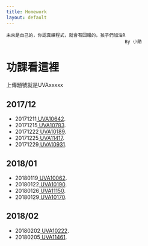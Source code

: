 ```yaml
---
title: Homework
layout: default
---
```

```
未來是自己的，你認真練程式，就會有回報的，孩子們加油R  
                                        	By 小勛
```

# 功課看這裡
上傳題號就是UVAxxxxx
## 2017/12
*   20171211<a href="https://uva.onlinejudge.org/index.php?option=com_onlinejudge&Itemid=8&category=18&page=show_problem&problem=1583" target="_blank"> UVA10642</a>.<br>
*   20171215<a href="https://uva.onlinejudge.org/index.php?option=com_onlinejudge&Itemid=8&category=19&page=show_problem&problem=1724" target="_blank"> UVA10783</a>.<br>
*   20171222<a href="https://uva.onlinejudge.org/index.php?option=com_onlinejudge&Itemid=8&page=show_problem&problem=1130" target="_blank"> UVA10189</a>.<br>
*   20171225<a href="https://uva.onlinejudge.org/index.php?option=com_onlinejudge&Itemid=8&page=show_problem&problem=2412" target="_blank"> UVA11417</a>.<br>
*   20171229<a href="https://uva.onlinejudge.org/index.php?option=onlinejudge&page=show_problem&problem=1872" target="_blank"> UVA10931</a>.<br>
  
## 2018/01
* 20180119<a href="https://uva.onlinejudge.org/index.php?option=com_onlinejudge&Itemid=8&page=show_problem&problem=1003" target="_blank"> UVA10062</a>.<br>
* 20180122<a href="https://uva.onlinejudge.org/index.php?option=onlinejudge&page=show_problem&problem=1131" target="_blank"> UVA10190</a>.<br>
* 20180126<a href="https://uva.onlinejudge.org/index.php?option=onlinejudge&page=show_problem&problem=2091" target="_blank"> UVA11150</a>.<br>
* 20180129<a href="https://uva.onlinejudge.org/index.php?option=onlinejudge&page=show_problem&problem=1111" target="_blank"> UVA10170</a>.<br>
## 2018/02
* 20180202<a href="https://uva.onlinejudge.org/index.php?option=com_onlinejudge&Itemid=8&page=show_problem&problem=1163" target="_blank"> UVA10222</a>.<br>
* 20180205<a href="https://uva.onlinejudge.org/index.php?option=onlinejudge&page=show_problem&problem=2456" target="_blank"> UVA11461</a>.<br>

